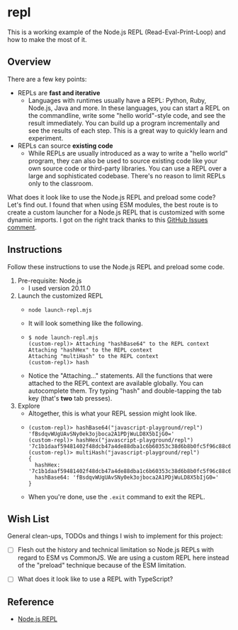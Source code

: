 # repl

This is a working example of the Node.js REPL (Read-Eval-Print-Loop) and how to make the most of it.


## Overview

There are a few key points:

* REPLs are **fast and iterative**
  * Languages with runtimes usually have a REPL: Python, Ruby, Node.js, Java and more. In these languages, you can
    start a REPL on the commandline, write some "hello world"-style code, and see the result immediately. You can build
    up a program incrementally and see the results of each step. This is a great way to quickly learn and experiment.
* REPLs can source **existing code**
  * While REPLs are usually introduced as a way to write a "hello world" program, they can also be used to source existing
    code like your own source code or third-party libraries. You can use a REPL over a large and sophisticated codebase.
    There's no reason to limit REPLs only to the classroom.

What does it look like to use the Node.js REPL and preload some code? Let's find out. I found that when using ESM modules,
the best route is to create a custom launcher for a Node.js REPL that is customized with some dynamic imports. I got on
the right track thanks to this [GitHub Issues comment](https://github.com/nodejs/node/issues/44094#issuecomment-1296599749). 


## Instructions

Follow these instructions to use the Node.js REPL and preload some code.

1. Pre-requisite: Node.js
    * I used version 20.11.0
2. Launch the customized REPL
    * ```shell
      node launch-repl.mjs
      ```
    * It will look something like the following.
    * ```text
      $ node launch-repl.mjs
      (custom-repl)> Attaching "hashBase64" to the REPL context
      Attaching "hashHex" to the REPL context
      Attaching "multiHash" to the REPL context
      (custom-repl)> hash
      ```
    * Notice the "Attaching..." statements. All the functions that were attached to the REPL context are available
      globally. You can autocomplete them. Try typing "hash" and double-tapping the tab key (that's **two** tab presses).
3. Explore 
    * Altogether, this is what your REPL session might look like.
    * ```text
      (custom-repl)> hashBase64("javascript-playground/repl")
      'fBsdqvWUgUAvSNy0ek3ojboca2A1PDjWuLD8X5bIjG0='      
      (custom-repl)> hashHex("javascript-playground/repl")
      '7c1b1daaf59481402f48dcb47a4de88dba1c6b60353c38d6b8b0fc5f96c88c6d'
      (custom-repl)> multiHash("javascript-playground/repl")
      {
        hashHex: '7c1b1daaf59481402f48dcb47a4de88dba1c6b60353c38d6b8b0fc5f96c88c6d',
        hashBase64: 'fBsdqvWUgUAvSNy0ek3ojboca2A1PDjWuLD8X5bIjG0='
      }
      ```
    * When you're done, use the `.exit` command to exit the REPL.


## Wish List

General clean-ups, TODOs and things I wish to implement for this project:

* [ ] Flesh out the history and technical limitation so Node.js REPLs with regard to ESM vs CommonJS. We are using a
  custom REPL here instead of the "preload" technique because of the ESM limitation.
* [ ] What does it look like to use a REPL with TypeScript?


## Reference

* [Node.js REPL](https://nodejs.org/api/repl.html)
